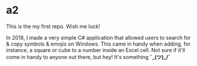 # a2
This is the my first repo. Wish me luck!

In 2018, I made a very simple C# application that allowed users to search for & copy symbols & emojis on Windows. This came in handy when adding, for instance, a square or cube to a number inside an Excel cell. Not sure if it'll come in handy to anyone out there, but hey! It's something **¯\_(ツ)_/¯**
